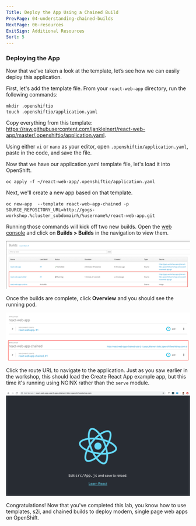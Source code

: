 ```yaml
---
Title: Deploy the App Using a Chained Build
PrevPage: 04-understanding-chained-builds
NextPage: 06-resources
ExitSign: Additional Resources
Sort: 5
---
```

### Deploying the App

Now that we’ve taken a look at the template, let’s see how we can easily deploy this application.

First, let's add the template file. From your `react-web-app` directory, run the following commands:

```execute
mkdir .openshiftio
touch .openshiftio/application.yaml
```

Copy everything from this template: https://raw.githubusercontent.com/jankleinert/react-web-app/master/.openshiftio/application.yaml.

Using either `vi` or `nano` as your editor, open `.openshiftio/application.yaml`, paste in the code, and save the file.

Now that we have our application.yaml template file, let's load it into OpenShift.

```execute
oc apply -f ~/react-web-app/.openshiftio/application.yaml
```
Next, we'll create a new app based on that template. 

```execute
oc new-app  --template react-web-app-chained -p SOURCE_REPOSITORY_URL=http://gogs-workshop.%cluster_subdomain%/%username%/react-web-app.git
```

Running those commands will kick off two new builds. Open the [web console](https://%web_console_url%) and click on **Builds > Builds** in the navigation to view them. 

![Chained Builds in Web Console](./chained-build.png)

Once the builds are complete, click **Overview** and you should see the running pod.

![Running Pod](./chained-build-pod.png)

Click the route URL to navigate to the application. Just as you saw earlier in the workshop, this should load the Create React App example app, but this time it's running using NGINX rather than the `serve` module. 

![Create React App Screenshot](./cra-screenshot.png)

Congratulations! Now that you've completed this lab, you know how to use templates, s2i, and chained builds to deploy modern, single page web apps on OpenShift.
